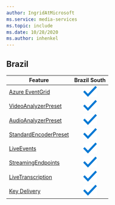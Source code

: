 ```yaml
---
author: IngridAtMicrosoft
ms.service: media-services
ms.topic: include
ms.date: 10/28/2020
ms.author: inhenkel
---
```


<!--Feature availability in region-->
## Brazil

| Feature | Brazil South |
| --- | :---: |
| [Azure EventGrid](../monitoring/reacting-to-media-services-events.md) |![general](../media/azure-clouds-regions/ga.svg)  |
| [VideoAnalyzerPreset](../analyze-video-audio-files-concept.md) |![general](../media/azure-clouds-regions/ga.svg)  |
| [AudioAnalyzerPreset](../analyze-video-audio-files-concept.md) |![general](../media/azure-clouds-regions/ga.svg)  |
| [StandardEncoderPreset](../encode-concept.md) |![general](../media/azure-clouds-regions/ga.svg)  |
| [LiveEvents](../stream-live-streaming-concept.md) |![general](../media/azure-clouds-regions/ga.svg)  |
| [StreamingEndpoints](../stream-streaming-endpoint-concept.md) |![general](../media/azure-clouds-regions/ga.svg) |
| [LiveTranscription](../live-event-live-transcription-how-to.md) |![general](../media/azure-clouds-regions/ga.svg) |
| [Key Delivery](../drm-content-protection-concept.md) | ![general](../media/azure-clouds-regions/ga.svg) |

<!-- Brazil Southest Decommissioned
Brazil Southeast |
![StandardEncoderPreset Brazil Southeast future](../media/azure-clouds-regions/planned-active.svg) |
![Azure EventGrid Brazil Southeast future](../media/azure-clouds-regions/planned-active.svg) |
![VideoAnalyzerPreset Brazil Southeast future](../media/azure-clouds-regions/planned-active.svg) |
![AudioAnalyzerPreset Brazil Southeast future](../media/azure-clouds-regions/planned-active.svg) |
![LiveEvents Brazil Southeast future](../media/azure-clouds-regions/planned-active.svg) |
![StreamingEndpoints Brazil Southeast future](../media/azure-clouds-regions/planned-active.svg)  |
![LiveTranscription Brazil Southeast future](../media/azure-clouds-regions/planned-active.svg) |
-->
